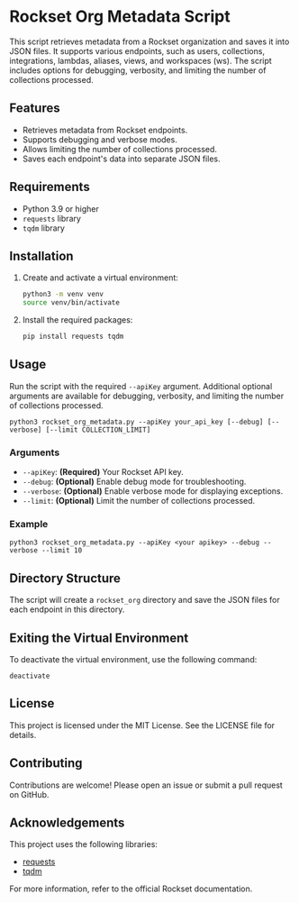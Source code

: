 # Rockset Org Metadata Script

This script retrieves metadata from a Rockset organization and saves it into JSON files. It supports various endpoints, such as users, collections, integrations, lambdas, aliases, views, and workspaces (ws). The script includes options for debugging, verbosity, and limiting the number of collections processed.

## Features

- Retrieves metadata from Rockset endpoints.
- Supports debugging and verbose modes.
- Allows limiting the number of collections processed.
- Saves each endpoint's data into separate JSON files.

## Requirements

- Python 3.9 or higher
- `requests` library
- `tqdm` library

## Installation

1. Create and activate a virtual environment:

    ```sh
    python3 -m venv venv
    source venv/bin/activate
    ```

2. Install the required packages:

    ```sh
    pip install requests tqdm
    ```

## Usage

Run the script with the required `--apiKey` argument. Additional optional arguments are available for debugging, verbosity, and limiting the number of collections processed.

    python3 rockset_org_metadata.py --apiKey your_api_key [--debug] [--verbose] [--limit COLLECTION_LIMIT]

### Arguments

- `--apiKey`: **(Required)** Your Rockset API key.
- `--debug`: **(Optional)** Enable debug mode for troubleshooting.
- `--verbose`: **(Optional)** Enable verbose mode for displaying exceptions.
- `--limit`: **(Optional)** Limit the number of collections processed.

### Example

    python3 rockset_org_metadata.py --apiKey <your apikey> --debug --verbose --limit 10

## Directory Structure

The script will create a `rockset_org` directory and save the JSON files for each endpoint in this directory.

## Exiting the Virtual Environment

To deactivate the virtual environment, use the following command:

    deactivate

## License
This project is licensed under the MIT License. See the LICENSE file for details.

## Contributing
Contributions are welcome! Please open an issue or submit a pull request on GitHub.

## Acknowledgements

This project uses the following libraries:

- [requests](https://pypi.org/project/requests/)
- [tqdm](https://pypi.org/project/tqdm/)

For more information, refer to the official Rockset documentation.
